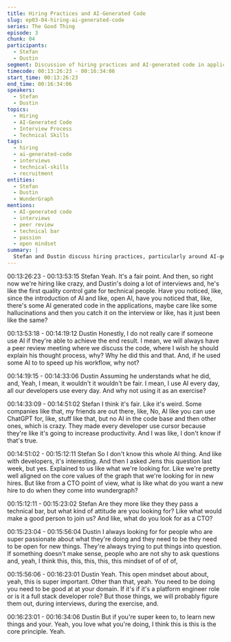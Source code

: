 ```yaml
---
title: Hiring Practices and AI-Generated Code
slug: ep03-04-hiring-ai-generated-code
series: The Good Thing
episode: 3
chunk: 04
participants:
  - Stefan
  - Dustin
segment: Discussion of hiring practices and AI-generated code in applications
timecode: 00:13:26:23 - 00:16:34:06
start_time: 00:13:26:23
end_time: 00:16:34:06
speakers:
  - Stefan
  - Dustin
topics:
  - Hiring
  - AI-Generated Code
  - Interview Process
  - Technical Skills
tags:
  - hiring
  - ai-generated-code
  - interviews
  - technical-skills
  - recruitment
entities:
  - Stefan
  - Dustin
  - WunderGraph
mentions:
  - AI-generated code
  - interviews
  - peer review
  - technical bar
  - passion
  - open mindset
summary: |
  Stefan and Dustin discuss hiring practices, particularly around AI-generated code in applications. Dustin emphasizes that he doesn't care if candidates use AI as long as they understand the code and can explain their thought process. They discuss what makes a good hire: passion, open mindset, willingness to learn, and domain expertise.
---
```


00:13:26:23 - 00:13:53:15
Stefan
Yeah. It's a fair point. And then, so right now we're hiring like crazy, and Dustin's doing a lot of
interviews and, he's like the first quality control gate for technical people. Have you noticed, like,
since the introduction of AI and like, open AI, have you noticed that, like, there's some AI
generated code in the applications, maybe care like some hallucinations and then you catch it
on the interview or like, has it just been like the same?

00:13:53:18 - 00:14:19:12
Dustin
Honestly, I do not really care if someone use AI if they're able to achieve the end result. I mean,
we will always have a peer review meeting where we discuss the code, where I wish he should
explain his thought process, why? Why he did this and that. And, if he used some AI to to speed
up his workflow, why not?

00:14:19:15 - 00:14:33:06
Dustin
Assuming he understands what he did, and, Yeah, I mean, it wouldn't it wouldn't be fair. I mean,
I use AI every day, all our developers use every day. And why not using it as an exercise?

00:14:33:09 - 00:14:51:02
Stefan
I think it's fair. Like it's weird. Some companies like that, my friends are out there, like, No, AI like
you can use ChatGPT for, like, stuff like that, but no AI in the code base and then other ones,
which is crazy. They made every developer use cursor because they're like it's going to increase
productivity. And I was like, I don't know if that's true.

00:14:51:02 - 00:15:12:11
Stefan
So I don't know this whole AI thing. And like with developers, it's interesting. And then I asked
Jens this question last week, but yes. Explained to us like what we're looking for. Like we're
pretty well aligned on the core values of the graph that we're looking for in new hires. But like
from a CTO point of view, what is like what do you want a new hire to do when they come into
wundergraph?

00:15:12:11 - 00:15:23:02
Stefan
Are they more like they they pass a technical bar, but what kind of attitude are you looking for?
Like what would make a good person to join us? And like, what do you look for as a CTO?

00:15:23:04 - 00:15:56:04
Dustin
I always looking for for people who are super passionate about what they're doing and they
need to be they need to be open for new things. They're always trying to put things into
question. If something doesn't make sense, people who are not shy to ask questions and, yeah,
I think this, this, this, this, this mindset of of of of,

00:15:56:06 - 00:16:23:01
Dustin
Yeah. This open mindset about about, yeah, this is super important. Other than that, yeah. You
need to be doing you need to be good at at your domain. If it's if it's a platform engineer role or
is it a full stack developer role? But those things, we will probably figure them out, during
interviews, during the exercise, and.

00:16:23:01 - 00:16:34:06
Dustin
But if you're super keen to, to learn new things and your. Yeah, you love what you're doing, I
think this is this is the core principle. Yeah. 